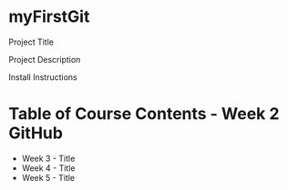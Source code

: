 # myFirstGit
Project Title


Project Description


Install Instructions
# Table of Course Contents - Week 2 GitHub
* Week 3 - Title
* Week 4 - Title
* Week 5 - Title

